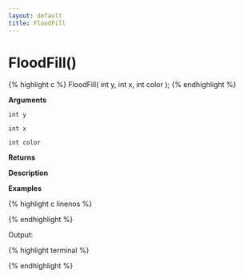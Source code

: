 ```yaml
---
layout: default
title: FloodFill
---
```


# FloodFill()

{% highlight c %}
FloodFill( int y, int x, int color );
{% endhighlight %}

**Arguments**

`int y`

`int x`

`int color`

**Returns**

**Description**

**Examples**

{% highlight c linenos %}

{% endhighlight %}

Output:

{% highlight terminal %}

{% endhighlight %}
